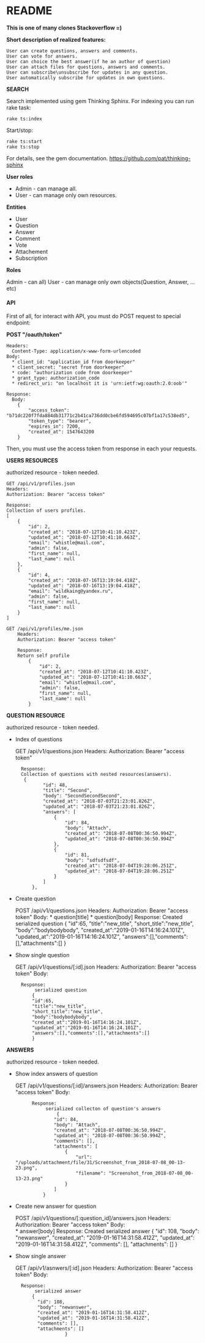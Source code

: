# README

**This is one of many clones Stackoverflow =)**


**Short description of realized features:**

    User can create questions, answers and comments. 
    User can vote for answers.
    User can choice the best answer(if he an author of question)
    User can attach files for questions, answers and comments.
    User can subscribe\unsubscribe for updates in any question.
    User automatically subscribe for updates in own questions.
    
**SEARCH**

Search implemented using gem Thinking Sphinx.
For indexing you can run rake task: 
    
    rake ts:index
    
  
Start/stop:

    rake ts:start
    rake ts:stop
    
For details, see the gem documentation. https://github.com/pat/thinking-sphinx   
    
**User roles**
* Admin - can manage all.
* User - can manage only own resources.   

**Entities**
* User
* Question
* Answer
* Comment
* Vote
* Attachement
* Subscription

**Roles** 

Admin - can all)
User  - can manage only own objects(Question, Answer, ... etc)

#### **API**

First of all, for interact with API, you must do POST request to special endpoint:

**POST "/oauth/token"**

    Headers:
      Content-Type: application/x-www-form-urlencoded   
    Body: 
      * client_id: "application_id from doorkeeper"
      * client_secret: "secret from doorkeeper"
      * code: "authorization code from doorkeeper"
      * grant_type: authorization_code
      * redirect_uri: "on localhost it is 'urn:ietf:wg:oauth:2.0:oob'"	

    Response:
      Body: 
        {
            "access_token": "b71dc220f7fda884db31771c2b41ca736dd0cbe6fd594695c07bf1a17c538ed5",
            "token_type": "bearer",
            "expires_in": 7200,
            "created_at": 1547643200
        }
Then, you must use the access token from response in each your requests.
   
**USERS RESOURCES** 

authorized resource - token needed.
  
    GET /api/v1/profiles.json
    Headers: 
    Authorization: Bearer "access token"
    
    Response: 
    Collection of users profiles.
    [
        {
            "id": 2,
            "created_at": "2018-07-12T10:41:10.423Z",
            "updated_at": "2018-07-12T10:41:10.663Z",
            "email": "whistle@mail.com",
            "admin": false,
            "first_name": null,
            "last_name": null
        },
        {
            "id": 4,
            "created_at": "2018-07-16T13:19:04.418Z",
            "updated_at": "2018-07-16T13:19:04.418Z",
            "email": "wildkaing@yandex.ru",
            "admin": false,
            "first_name": null,
            "last_name": null
        }
    ]
    
    GET /api/v1/profiles/me.json
        Headers: 
        Authorization: Bearer "access token"
        
        Response: 
        Return self profile       
            {
                "id": 2,
                "created_at": "2018-07-12T10:41:10.423Z",
                "updated_at": "2018-07-12T10:41:10.663Z",
                "email": "whistle@mail.com",
                "admin": false,
                "first_name": null,
                "last_name": null
            }
            
            
**QUESTION RESOURCE**

authorized resource - token needed.

* Index of questions

  
    GET /api/v1/questions.json
        Headers: 
        Authorization: Bearer "access token"
        
        Response: 
        Collection of questions with nested resources(answers).
         {
                "id": 48,
                "title": "Second",
                "body": "SecondSecondSecond",
                "created_at": "2018-07-03T21:23:01.826Z",
                "updated_at": "2018-07-03T21:23:01.826Z",
                "answers": [
                    {
                        "id": 84,
                        "body": "Attach",
                        "created_at": "2018-07-08T00:36:50.994Z",
                        "updated_at": "2018-07-08T00:36:50.994Z"
                    },
                    {
                        "id": 81,
                        "body": "sdfsdfsdf",
                        "created_at": "2018-07-04T19:28:06.251Z",
                        "updated_at": "2018-07-04T19:28:06.251Z"
                    }
                ]
            },
* Create question

  
    POST /api/v1/questions.json
        Headers: 
        Authorization: Bearer "access token"
        Body:
           * question[title]
           * question[body]
        Response: 
            Created serialized question
            {
            "id":65,
            "title":"new_title",
            "short_title":"new_title",
            "body":"bodybodybody",
            "created_at":"2019-01-16T14:16:24.101Z",
            "updated_at":"2019-01-16T14:16:24.101Z",
            "answers":[],"comments":[],"attachments":[]
            }
            
* Show single question


  
    GET /api/v1/questions/[:id].json
        Headers: 
        Authorization: Bearer "access token"
        Body:
           
        Response: 
             serialized question
            {
            "id":65,
            "title":"new_title",
            "short_title":"new_title",
            "body":"bodybodybody",
            "created_at":"2019-01-16T14:16:24.101Z",
            "updated_at":"2019-01-16T14:16:24.101Z",
            "answers":[],"comments":[],"attachments":[]
            }
**ANSWERS**

authorized resource - token needed.

* Show index answers of question


     GET /api/v1/questions/[:id]/answers.json
            Headers: 
            Authorization: Bearer "access token"
            Body:
               
            Response: 
                 serialized collecton of question's answers
                     {
                    "id": 84,
                    "body": "Attach",
                    "created_at": "2018-07-08T00:36:50.994Z",
                    "updated_at": "2018-07-08T00:36:50.994Z",
                    "comments": [],
                    "attachments": [
                        {
                            "url": "/uploads/attachment/file/31/Screenshot_from_2018-07-08_00-13-23.png",
                            "filename": "Screenshot_from_2018-07-08_00-13-23.png"
                        }
                    ]
                }
* Create new answer for question

  
    POST /api/v1/questions/[:question_id]/answers.json
        Headers: 
        Authorization: Bearer "access token"
        Body:           
           * answer[body]
        Response: 
            Created serialized answer
            {
                "id": 108,
                "body": "newanswer",
                "created_at": "2019-01-16T14:31:58.412Z",
                "updated_at": "2019-01-16T14:31:58.412Z",
                "comments": [],
                "attachments": []
            }
            
* Show single answer


  
    GET /api/v1/asnwers/[:id].json
        Headers: 
        Authorization: Bearer "access token"
        Body:
           
        Response: 
             serialized answer
            {
              "id": 108,
              "body": "newanswer",
              "created_at": "2019-01-16T14:31:58.412Z",
              "updated_at": "2019-01-16T14:31:58.412Z",
              "comments": [],
              "attachments": []
                        }            